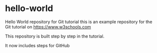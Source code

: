 # hello-world
Hello World repository for Git tutorial
this is an example repository for the Git tutorial on https://www.w3schools.com

This repository is built step by step in the tutorial.

It now includes steps for GitHub
